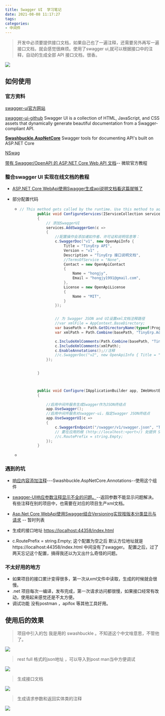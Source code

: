 ```yaml
---
title: Swagger UI  学习笔记
date: 2021-08-08 11:17:27
tags:
categories:
- 中间件
---
```



> 开发中必须要提供接口文档，如果自己也了一遍注释，还需要另外再写一遍接口文档，就会感觉很麻烦。使用了swagger ui,就可以根据接口中的注释，自动的生成全部 API 接口文档，很香。

![](http://blogimg.hongjy.cn/swagger-ui1-2.png)

<!-- more -->

## 如何使用

### 官方资料

[swagger-ui官方网站](https://swagger.io/tools/swagger-ui/)

[swagger-ui-github](https://github.com/swagger-api/swagger-ui)    Swagger UI is a collection of HTML, JavaScript, and CSS assets that dynamically generate beautiful documentation from a Swagger-compliant API.

 **[Swashbuckle.AspNetCore](https://github.com/domaindrivendev/Swashbuckle.AspNetCore)**   Swagger tools for documenting API's built on ASP.NET Core

[NSwag](https://github.com/RicoSuter/NSwag)

[带有 Swagger/OpenAPI 的 ASP.NET Core Web API 文档](https://docs.microsoft.com/zh-cn/aspnet/core/tutorials/web-api-help-pages-using-swagger?view=aspnetcore-5.0)-- 微软官方教程



### 整合swagger UI 实现在线文档的教程



- [ASP.NET Core WebApi使用Swagger生成api说明文档看这篇就够了](https://www.cnblogs.com/yilezhu/p/9241261.html)

- 部分配置代码   

  - ```csharp
    // This method gets called by the runtime. Use this method to add services to the container.
            public void ConfigureServices(IServiceCollection services)
            {
                // 添加SwaggerUI
                services.AddSwaggerGen(c =>
                {
                    //配置操作会添加诸如作者、许可证和说明信息等：
                    c.SwaggerDoc("v1", new OpenApiInfo { 
                        Title = "TinyErp API", 
                        Version = "v1" ,
                        Description = "TinyErp 接口说明文档",
                        //TermsOfService = "None",
                        Contact = new OpenApiContact
                        {
                            Name = "hongjy",
                            Email = "hongjy1991@gmail.com",
                        },
                        License = new OpenApiLicense
                        {
                            Name = "MIT",
                        }
                    });
    
    
                    // 为 Swagger JSON and UI设置xml文档注释路径
                    //var xmlFile = AppContext.BaseDirectory;
                    var basePath = Path.GetDirectoryName(typeof(Program).Assembly.Location);//获取应用程序所在目录（绝对，不受工作目录影响，建议采用此方法获取路径）
                    var xmlPath = Path.Combine(basePath, "TinyErp.Admin.xml");
    
                    c.IncludeXmlComments(Path.Combine(basePath, "TinyErp.Service.xml"));
                    c.IncludeXmlComments(xmlPath);
                    c.EnableAnnotations();//注释
                    //c.SwaggerDoc("v2", new OpenApiInfo { Title = "TinyErp API", Version = "v2" });
                });
    
              
            }
    
    
    
            public void Configure(IApplicationBuilder app, IWebHostEnvironment env)
            {
              
                //启用中间件服务生成Swagger作为JSON终结点
                app.UseSwagger();
                //启用中间件服务对swagger-ui，指定Swagger JSON终结点
                app.UseSwaggerUI(c =>
                {
                    c.SwaggerEndpoint("/swagger/v1/swagger.json", "TinyErp API v1");
                    // 要在应用的根 (http://localhost:<port>/) 处提供 Swagger UI，请将 RoutePrefix 属性设置为空字符串：
                    //c.RoutePrefix = string.Empty;
                });
            }
    ```

  - 





### 遇到的坑

- [响应内容添加注释](Swashbuckle.AspNetCore.Annotations)---Swashbuckle.AspNetCore.Annotations--使用这个组件

- [swagger-UI响应参数注释显示不全的问题。](https://blog.csdn.net/weixin_39934929/article/details/108275673)--返回参数不能显示问题解决。有些注释在别的项目中，也需要在对应的项目生产xml文档。

- [Asp.Net Core WebApi使用Swagger结合Versioning实现按版本分类显示与请求](https://www.jianshu.com/p/35ae5c157288)  -- 暂时列表

- 生成的接口地址 [https://localhost:44358/index.html](https://localhost:44358/index.html)

- c.RoutePrefix = string.Empty; 这个配置为空之后 默认方位地址就是 https://localhost:44358/index.html 中间没有了swagger。 配置之后，过了两天忘记这个配置，搞得我还以为又出什么奇怪的问题。





### 不太好用的地方

- 如果项目的接口累计变得很多，第一次从xml文件中读取，生成的时候就会很慢。
- .net 项目每次一编译，发布完成，第一次请求访问都很慢，如果接口经常有改动，使用起来感觉还是不太方便。
- 调试功能 没有postman ，apifox 等其他工具好用。





## 使用后的效果

>  项目中引入的包 我是用的 swashbuckle 。不知道这个中文啥意思，不管他了。

![](http://blogimg.hongjy.cn/swagger-ui1.png)

> rest full 格式的json地址 ，可以导入到post man当中方便调试

![](http://blogimg.hongjy.cn/swagger-ui3.png)



> 生成接口文档

![](http://blogimg.hongjy.cn/swagger-ui4.png)



> 生成请求参数和返回实体类的注释

![](http://blogimg.hongjy.cn/swagger-ui5.png)
